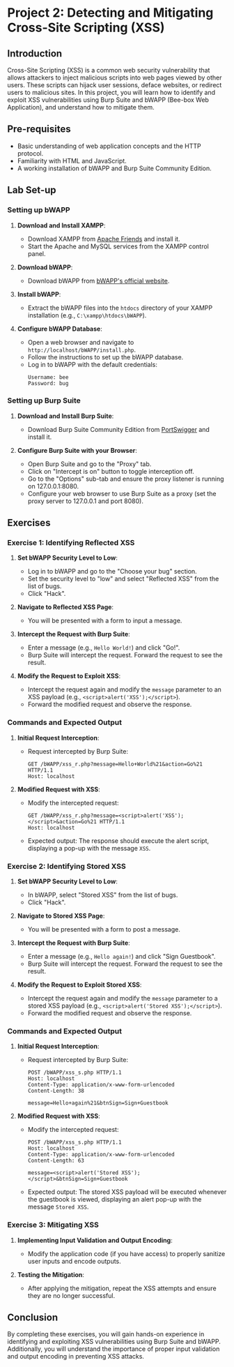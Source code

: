 # Project 2: Detecting and Mitigating Cross-Site Scripting (XSS) 

## Introduction
Cross-Site Scripting (XSS) is a common web security vulnerability that allows attackers to inject malicious scripts into web pages viewed by other users. These scripts can hijack user sessions, deface websites, or redirect users to malicious sites. In this project, you will learn how to identify and exploit XSS vulnerabilities using Burp Suite and bWAPP (Bee-box Web Application), and understand how to mitigate them.

## Pre-requisites
- Basic understanding of web application concepts and the HTTP protocol.
- Familiarity with HTML and JavaScript.
- A working installation of bWAPP and Burp Suite Community Edition.

## Lab Set-up

### Setting up bWAPP
1. **Download and Install XAMPP**:
   - Download XAMPP from [Apache Friends](https://www.apachefriends.org/index.html) and install it.
   - Start the Apache and MySQL services from the XAMPP control panel.

2. **Download bWAPP**:
   - Download bWAPP from [bWAPP's official website](http://www.itsecgames.com/).

3. **Install bWAPP**:
   - Extract the bWAPP files into the `htdocs` directory of your XAMPP installation (e.g., `C:\xampp\htdocs\bWAPP`).

4. **Configure bWAPP Database**:
   - Open a web browser and navigate to `http://localhost/bWAPP/install.php`.
   - Follow the instructions to set up the bWAPP database.
   - Log in to bWAPP with the default credentials:
     ```
     Username: bee
     Password: bug
     ```

### Setting up Burp Suite
1. **Download and Install Burp Suite**:
   - Download Burp Suite Community Edition from [PortSwigger](https://portswigger.net/burp/communitydownload) and install it.

2. **Configure Burp Suite with your Browser**:
   - Open Burp Suite and go to the "Proxy" tab.
   - Click on "Intercept is on" button to toggle interception off.
   - Go to the "Options" sub-tab and ensure the proxy listener is running on 127.0.0.1:8080.
   - Configure your web browser to use Burp Suite as a proxy (set the proxy server to 127.0.0.1 and port 8080).

## Exercises

### Exercise 1: Identifying Reflected XSS

1. **Set bWAPP Security Level to Low**:
   - Log in to bWAPP and go to the "Choose your bug" section.
   - Set the security level to "low" and select "Reflected XSS" from the list of bugs.
   - Click "Hack".

2. **Navigate to Reflected XSS Page**:
   - You will be presented with a form to input a message.

3. **Intercept the Request with Burp Suite**:
   - Enter a message (e.g., `Hello World!`) and click "Go!".
   - Burp Suite will intercept the request. Forward the request to see the result.

4. **Modify the Request to Exploit XSS**:
   - Intercept the request again and modify the `message` parameter to an XSS payload (e.g., `<script>alert('XSS');</script>`).
   - Forward the modified request and observe the response.

### Commands and Expected Output

1. **Initial Request Interception**:
   - Request intercepted by Burp Suite:
     ```
     GET /bWAPP/xss_r.php?message=Hello+World%21&action=Go%21 HTTP/1.1
     Host: localhost
     ```

2. **Modified Request with XSS**:
   - Modify the intercepted request:
     ```
     GET /bWAPP/xss_r.php?message=<script>alert('XSS');</script>&action=Go%21 HTTP/1.1
     Host: localhost
     ```
   - Expected output: The response should execute the alert script, displaying a pop-up with the message `XSS`.

### Exercise 2: Identifying Stored XSS

1. **Set bWAPP Security Level to Low**:
   - In bWAPP, select "Stored XSS" from the list of bugs.
   - Click "Hack".

2. **Navigate to Stored XSS Page**:
   - You will be presented with a form to post a message.

3. **Intercept the Request with Burp Suite**:
   - Enter a message (e.g., `Hello again!`) and click "Sign Guestbook".
   - Burp Suite will intercept the request. Forward the request to see the result.

4. **Modify the Request to Exploit Stored XSS**:
   - Intercept the request again and modify the `message` parameter to a stored XSS payload (e.g., `<script>alert('Stored XSS');</script>`).
   - Forward the modified request and observe the response.

### Commands and Expected Output

1. **Initial Request Interception**:
   - Request intercepted by Burp Suite:
     ```
     POST /bWAPP/xss_s.php HTTP/1.1
     Host: localhost
     Content-Type: application/x-www-form-urlencoded
     Content-Length: 38

     message=Hello+again%21&btnSign=Sign+Guestbook
     ```

2. **Modified Request with XSS**:
   - Modify the intercepted request:
     ```
     POST /bWAPP/xss_s.php HTTP/1.1
     Host: localhost
     Content-Type: application/x-www-form-urlencoded
     Content-Length: 63

     message=<script>alert('Stored XSS');</script>&btnSign=Sign+Guestbook
     ```
   - Expected output: The stored XSS payload will be executed whenever the guestbook is viewed, displaying an alert pop-up with the message `Stored XSS`.

### Exercise 3: Mitigating XSS

1. **Implementing Input Validation and Output Encoding**:
   - Modify the application code (if you have access) to properly sanitize user inputs and encode outputs.

2. **Testing the Mitigation**:
   - After applying the mitigation, repeat the XSS attempts and ensure they are no longer successful.

## Conclusion
By completing these exercises, you will gain hands-on experience in identifying and exploiting XSS vulnerabilities using Burp Suite and bWAPP. Additionally, you will understand the importance of proper input validation and output encoding in preventing XSS attacks.
